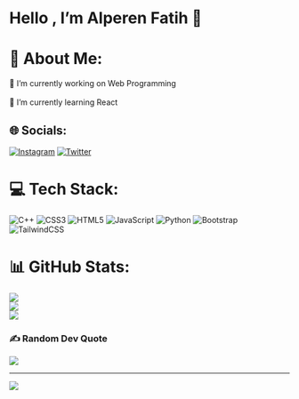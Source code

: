 # Hello , I’m Alperen Fatih 👋

# 💫 About Me:

🔭 I’m currently working on Web Programming<br><br>🌱 I’m currently learning React<br>

## 🌐 Socials:

[![Instagram](https://img.shields.io/badge/Instagram-%23E4405F.svg?logo=Instagram&logoColor=white)](https://instagram.com/_alperenfatih) [![Twitter](https://img.shields.io/badge/Twitter-%231DA1F2.svg?logo=Twitter&logoColor=white)](https://twitter.com/_alperenfatih)

# 💻 Tech Stack:

![C++](https://img.shields.io/badge/c++-%2300599C.svg?style=for-the-badge&logo=c%2B%2B&logoColor=white) ![CSS3](https://img.shields.io/badge/css3-%231572B6.svg?style=for-the-badge&logo=css3&logoColor=white) ![HTML5](https://img.shields.io/badge/html5-%23E34F26.svg?style=for-the-badge&logo=html5&logoColor=white) ![JavaScript](https://img.shields.io/badge/javascript-%23323330.svg?style=for-the-badge&logo=javascript&logoColor=%23F7DF1E) ![Python](https://img.shields.io/badge/python-3670A0?style=for-the-badge&logo=python&logoColor=ffdd54) ![Bootstrap](https://img.shields.io/badge/bootstrap-%23563D7C.svg?style=for-the-badge&logo=bootstrap&logoColor=white) ![TailwindCSS](https://img.shields.io/badge/tailwindcss-%2338B2AC.svg?style=for-the-badge&logo=tailwind-css&logoColor=white)

# 📊 GitHub Stats:

![](https://github-readme-stats.vercel.app/api?username=alperenfatiih&theme=dark&hide_border=false&include_all_commits=false&count_private=false)<br/>
![](https://github-readme-streak-stats.herokuapp.com/?user=alperenfatiih&theme=dark&hide_border=false)<br/>
![](https://github-readme-stats.vercel.app/api/top-langs/?username=alperenfatiih&theme=dark&hide_border=false&include_all_commits=false&count_private=false&layout=compact)

### ✍️ Random Dev Quote

![](https://quotes-github-readme.vercel.app/api?type=horizontal&theme=radical)

---

[![](https://visitcount.itsvg.in/api?id=alperenfatiih&icon=0&color=0)](https://visitcount.itsvg.in)

<!-- Proudly created with GPRM ( https://gprm.itsvg.in ) -->




